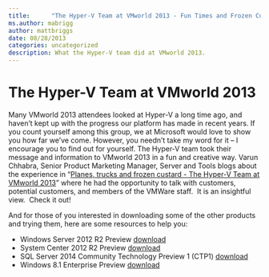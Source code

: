 ```yaml
---
title:      "The Hyper-V Team at VMworld 2013 - Fun Times and Frozen Custard"
ms.author: mabrigg
author: mattbriggs
date: 08/28/2013
categories: uncategorized
description: What the Hyper-V team did at VMworld 2013.
---
```

# The Hyper-V Team at VMworld 2013

Many VMworld 2013 attendees looked at Hyper-V a long time ago, and haven’t kept up with the progress our platform has made in recent years. If you count yourself among this group, we at Microsoft would love to show you how far we’ve come. However, you needn’t take my word for it – I encourage you to find out for yourself. The Hyper-V team took their message and information to VMworld 2013 in a fun and creative way. Varun Chhabra, Senior Product Marketing Manager, Server and Tools blogs about the experience in “[Planes, trucks and frozen custard - The Hyper-V Team at VMworld 2013](https://blogs.technet.com/b/windowsserver/archive/2013/08/28/planes-trucks-and-frozen-custard-the-hyper-v-team-at-vmworld-2013.aspx)” where he had the opportunity to talk with customers, potential customers, and members of the VMWare staff.  It is an insightful view.  Check it out! 

And for those of you interested in downloading some of the other products and trying them, here are some resources to help you:

  * Windows Server 2012 R2 Preview [download](https://technet.microsoft.com/evalcenter/dn205286.aspx)
  * System Center 2012 R2 Preview [download](https://technet.microsoft.com/evalcenter/dn205295)
  * SQL Server 2014 Community Technology Preview 1 (CTP1) [download](https://technet.microsoft.com/evalcenter/dn205290.aspx)
  * Windows 8.1 Enterprise Preview [download](https://technet.microsoft.com/windows/hh771457.aspx?ocid=wc-blog-wfyb)


